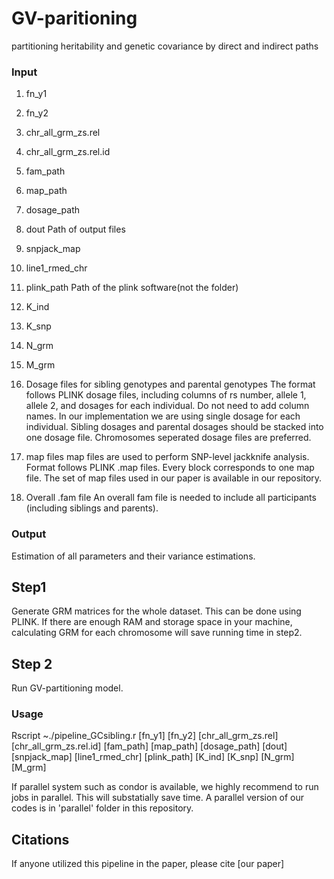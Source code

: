 # GV-paritioning
partitioning heritability and genetic covariance by direct and indirect paths

### Input
1. fn_y1
2. fn_y2
3. chr_all_grm_zs.rel
4. chr_all_grm_zs.rel.id
5. fam_path
6. map_path
7. dosage_path
8. dout
Path of output files
9. snpjack_map
10. line1_rmed_chr
11. plink_path
Path of the plink software(not the folder)
12. K_ind
13. K_snp
14. N_grm
15. M_grm


1. Dosage files for sibling genotypes and parental genotypes
The format follows PLINK dosage files, including columns of rs number, allele 1, allele 2, and dosages for each individual. Do not need to add column names. In our implementation we are using single dosage for each individual. Sibling dosages and parental dosages should be stacked into one dosage file. Chromosomes seperated dosage files are preferred.

2. map files
map files are used to perform SNP-level jackknife analysis. Format follows PLINK .map files. Every block corresponds to one map file. The set of map files used in our paper is available in our repository.

3. Overall .fam file
An overall fam file is needed to include all participants (including siblings and parents).

### Output
Estimation of all parameters and their variance estimations.

## Step1
Generate GRM matrices for the whole dataset.
This can be done using PLINK. If there are enough RAM and storage space in your machine, calculating GRM for each chromosome will save running time in step2.

## Step 2
Run GV-partitioning model.

### Usage
Rscript ~./pipeline_GCsibling.r [fn_y1] [fn_y2] [chr_all_grm_zs.rel] [chr_all_grm_zs.rel.id] [fam_path] [map_path] [dosage_path] [dout] [snpjack_map] [line1_rmed_chr] [plink_path] [K_ind] [K_snp] [N_grm] [M_grm]

If parallel system such as condor is available, we highly recommend to run jobs in parallel. This will substatially save time. A parallel version of our codes is in 'parallel' folder in this repository.

## Citations
If anyone utilized this pipeline in the paper, please cite
[our paper]
